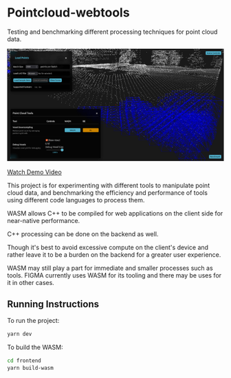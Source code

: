 # Pointcloud-webtools

Testing and benchmarking different processing techniques for point cloud data.

![Point Cloud Web Tools Preview](images/pointcloud-webtools-preview.png)

[Watch Demo Video](https://youtu.be/FixpiAs2Gso)

This project is for experimenting with different tools to manipulate point cloud data, and benchmarking the efficiency and performance of tools using different code languages to process them.

WASM allows C++ to be compiled for web applications on the client side for near-native performance.

C++ processing can be done on the backend as well.

Though it's best to avoid excessive compute on the client's device and rather leave it to be a burden on the backend for a greater user experience.

WASM may still play a part for immediate and smaller processes such as tools. FIGMA currently uses WASM for its tooling and there may be uses for it in other cases.

## Running Instructions

To run the project:
```bash
yarn dev
```

To build the WASM:
```bash
cd frontend
yarn build-wasm
```